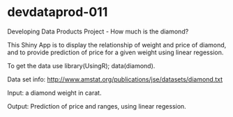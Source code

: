 # devdataprod-011
Developing Data Products Project - How much is the diamond?

This Shiny App is to display the relationship of weight and price of diamond, and to provide prediction of price for a given weight using linear regession.

To get the data use library(UsingR); data(diamond).

Data set info: http://www.amstat.org/publications/jse/datasets/diamond.txt

Input:  a diamond weight in carat.

Output: Prediction of price and ranges, using linear regession.


